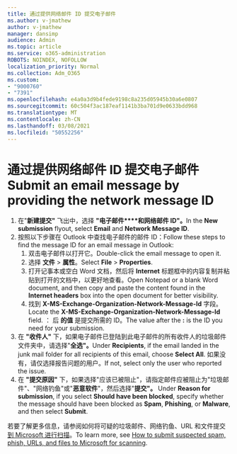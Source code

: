 ```yaml
---
title: 通过提供网络邮件 ID 提交电子邮件
ms.author: v-jmathew
author: v-jmathew
manager: dansimp
audience: Admin
ms.topic: article
ms.service: o365-administration
ROBOTS: NOINDEX, NOFOLLOW
localization_priority: Normal
ms.collection: Adm_O365
ms.custom:
- "9000760"
- "7391"
ms.openlocfilehash: e4a0a3d9b4fede9198c8a235d05945b30a6e0807
ms.sourcegitcommit: 60c504f3ac187eaf1141b3ba701d9e0633bdd968
ms.translationtype: MT
ms.contentlocale: zh-CN
ms.lasthandoff: 03/08/2021
ms.locfileid: "50552256"
---
```

# <a name="submit-an-email-message-by-providing-the-network-message-id"></a><span data-ttu-id="e215a-102">通过提供网络邮件 ID 提交电子邮件</span><span class="sxs-lookup"><span data-stu-id="e215a-102">Submit an email message by providing the network message ID</span></span>

1. <span data-ttu-id="e215a-103">在"**新建提交"** 飞出中，选择 **"电子邮件\*\*\*\*和网络邮件 ID"。**</span><span class="sxs-lookup"><span data-stu-id="e215a-103">In the **New submission** flyout, select **Email** and **Network Message ID**.</span></span>
2. <span data-ttu-id="e215a-104">按照以下步骤在 Outlook 中查找电子邮件的邮件 ID：</span><span class="sxs-lookup"><span data-stu-id="e215a-104">Follow these steps to find the message ID for an email message in Outlook:</span></span>
    1. <span data-ttu-id="e215a-105">双击电子邮件以打开它。</span><span class="sxs-lookup"><span data-stu-id="e215a-105">Double-click the email message to open it.</span></span>
    1. <span data-ttu-id="e215a-106">选择 **文件**  >  **属性**。</span><span class="sxs-lookup"><span data-stu-id="e215a-106">Select **File** > **Properties**.</span></span>
    1. <span data-ttu-id="e215a-107">打开记事本或空白 Word 文档，然后将 **Internet** 标题框中的内容复制并粘贴到打开的文档中，以更好地查看。</span><span class="sxs-lookup"><span data-stu-id="e215a-107">Open Notepad or a blank Word document, and then copy and paste the content found in the **Internet headers** box into the open document for better visibility.</span></span>
    1. <span data-ttu-id="e215a-108">找到 **X-MS-Exchange-Organization-Network-Message-Id** 字段。</span><span class="sxs-lookup"><span data-stu-id="e215a-108">Locate the **X-MS-Exchange-Organization-Network-Message-Id** field.</span></span> <span data-ttu-id="e215a-109">： 后 **的值** 是提交所需的 ID。</span><span class="sxs-lookup"><span data-stu-id="e215a-109">The value after the **:** is the ID you need for your submission.</span></span>
3. <span data-ttu-id="e215a-110">在 **"收件人"** 下，如果电子邮件已登陆到此电子邮件的所有收件人的垃圾邮件文件夹中，请选择"**全选"。**</span><span class="sxs-lookup"><span data-stu-id="e215a-110">Under **Recipients**, if the email landed in the junk mail folder for all recipients of this email, choose **Select All**.</span></span> <span data-ttu-id="e215a-111">如果没有，请仅选择报告问题的用户。</span><span class="sxs-lookup"><span data-stu-id="e215a-111">If not, select only the user who reported the issue.</span></span>
4. <span data-ttu-id="e215a-112">在 **"提交原因"** 下，如果选择"应该已被阻止"，请指定邮件应被阻止为"垃圾邮件"、"网络钓鱼"或"**恶意软件**"，然后选择"**提交"。** </span><span class="sxs-lookup"><span data-stu-id="e215a-112">Under **Reason for submission**, if you select **Should have been blocked**, specify whether the message should have been blocked as **Spam**, **Phishing**, or **Malware**, and then select **Submit**.</span></span>

<span data-ttu-id="e215a-113">若要了解更多信息，请参阅如何将可疑的垃圾邮件、网络钓鱼、URL 和文件提交 [到 Microsoft 进行扫描](https://go.microsoft.com/fwlink/?linkid=2101479)。</span><span class="sxs-lookup"><span data-stu-id="e215a-113">To learn more, see [How to submit suspected spam, phish, URLs, and files to Microsoft for scanning](https://go.microsoft.com/fwlink/?linkid=2101479).</span></span>
